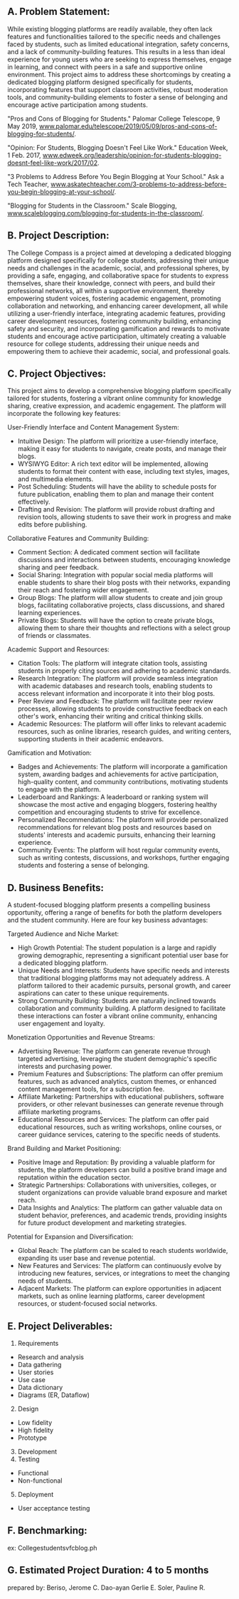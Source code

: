 ## A. Problem Statement:

 While existing blogging platforms are readily available, they often lack features and functionalities tailored to the specific needs and challenges faced by students, such as limited educational integration, safety concerns, and a lack of community-building features.  This results in a less than ideal experience for young users who are seeking to express themselves, engage in learning, and connect with peers in a safe and supportive online environment. This project aims to address these shortcomings by creating a dedicated blogging platform designed specifically for students, incorporating features that support classroom activities, robust moderation tools, and community-building elements to foster a sense of belonging and encourage active participation among students.
 
 "Pros and Cons of Blogging for Students." Palomar College Telescope, 9 May 2019, www.palomar.edu/telescope/2019/05/09/pros-and-cons-of-blogging-for-students/.
 
"Opinion: For Students, Blogging Doesn't Feel Like Work." Education Week, 1 Feb. 2017, www.edweek.org/leadership/opinion-for-students-blogging-doesnt-feel-like-work/2017/02.
 
"3 Problems to Address Before You Begin Blogging at Your School." Ask a Tech Teacher, www.askatechteacher.com/3-problems-to-address-before-you-begin-blogging-at-your-school/.
 
 "Blogging for Students in the Classroom." Scale Blogging, www.scaleblogging.com/blogging-for-students-in-the-classroom/.

## B. Project Description:

The College Compass is a project aimed at developing a dedicated blogging platform designed specifically for college students, addressing their unique needs and challenges in the academic, social, and professional spheres, by providing a safe, engaging, and collaborative space for students to express themselves, share their knowledge, connect with peers, and build their professional networks, all within a supportive environment, thereby empowering student voices, fostering academic engagement, promoting collaboration and networking, and enhancing career development, all while utilizing a user-friendly interface, integrating academic features, providing career development resources, fostering community building, enhancing safety and security, and incorporating gamification and rewards to motivate students and encourage active participation, ultimately creating a valuable resource for college students, addressing their unique needs and empowering them to achieve their academic, social, and professional goals.

## C. Project Objectives:
 
This project aims to develop a comprehensive blogging platform specifically tailored for students, fostering a vibrant online community for knowledge sharing, creative expression, and academic engagement. The platform will incorporate the following key features:
 
User-Friendly Interface and Content Management System:
 
- Intuitive Design: The platform will prioritize a user-friendly interface, making it easy for students to navigate, create posts, and manage their blogs.
- WYSIWYG Editor:  A rich text editor will be implemented, allowing students to format their content with ease, including text styles, images, and multimedia elements.
- Post Scheduling: Students will have the ability to schedule posts for future publication, enabling them to plan and manage their content effectively.
- Drafting and Revision: The platform will provide robust drafting and revision tools, allowing students to save their work in progress and make edits before publishing.
 
Collaborative Features and Community Building:
 
- Comment Section: A dedicated comment section will facilitate discussions and interactions between students, encouraging knowledge sharing and peer feedback.
- Social Sharing: Integration with popular social media platforms will enable students to share their blog posts with their networks, expanding their reach and fostering wider engagement.
- Group Blogs: The platform will allow students to create and join group blogs, facilitating collaborative projects, class discussions, and shared learning experiences.
- Private Blogs: Students will have the option to create private blogs, allowing them to share their thoughts and reflections with a select group of friends or classmates.
 
Academic Support and Resources:
 
- Citation Tools:  The platform will integrate citation tools, assisting students in properly citing sources and adhering to academic standards.
- Research Integration:  The platform will provide seamless integration with academic databases and research tools, enabling students to access relevant information and incorporate it into their blog posts.
- Peer Review and Feedback:  The platform will facilitate peer review processes, allowing students to provide constructive feedback on each other's work, enhancing their writing and critical thinking skills.
- Academic Resources:  The platform will offer links to relevant academic resources, such as online libraries, research guides, and writing centers, supporting students in their academic endeavors.
 
Gamification and Motivation:
 
- Badges and Achievements:  The platform will incorporate a gamification system, awarding badges and achievements for active participation, high-quality content, and community contributions, motivating students to engage with the platform.
- Leaderboard and Rankings:  A leaderboard or ranking system will showcase the most active and engaging bloggers, fostering healthy competition and encouraging students to strive for excellence.
- Personalized Recommendations:  The platform will provide personalized recommendations for relevant blog posts and resources based on students' interests and academic pursuits, enhancing their learning experience.
- Community Events:  The platform will host regular community events, such as writing contests, discussions, and workshops, further engaging students and fostering a sense of belonging.

## D. Business Benefits:
 
A student-focused blogging platform presents a compelling business opportunity, offering a range of benefits for both the platform developers and the student community. Here are four key business advantages:
 
Targeted Audience and Niche Market:
 
- High Growth Potential: The student population is a large and rapidly growing demographic, representing a significant potential user base for a dedicated blogging platform. 
- Unique Needs and Interests: Students have specific needs and interests that traditional blogging platforms may not adequately address. A platform tailored to their academic pursuits, personal growth, and career aspirations can cater to these unique requirements.
- Strong Community Building: Students are naturally inclined towards collaboration and community building. A platform designed to facilitate these interactions can foster a vibrant online community, enhancing user engagement and loyalty.
 
Monetization Opportunities and Revenue Streams:
 
- Advertising Revenue:  The platform can generate revenue through targeted advertising, leveraging the student demographic's specific interests and purchasing power.
- Premium Features and Subscriptions:  The platform can offer premium features, such as advanced analytics, custom themes, or enhanced content management tools, for a subscription fee.
- Affiliate Marketing:  Partnerships with educational publishers, software providers, or other relevant businesses can generate revenue through affiliate marketing programs.
- Educational Resources and Services:  The platform can offer paid educational resources, such as writing workshops, online courses, or career guidance services, catering to the specific needs of students.
 
Brand Building and Market Positioning:
 
- Positive Image and Reputation:  By providing a valuable platform for students, the platform developers can build a positive brand image and reputation within the education sector.
- Strategic Partnerships:  Collaborations with universities, colleges, or student organizations can provide valuable brand exposure and market reach.
- Data Insights and Analytics:  The platform can gather valuable data on student behavior, preferences, and academic trends, providing insights for future product development and marketing strategies.
 
Potential for Expansion and Diversification:
 
- Global Reach:  The platform can be scaled to reach students worldwide, expanding its user base and revenue potential.
- New Features and Services:  The platform can continuously evolve by introducing new features, services, or integrations to meet the changing needs of students.
- Adjacent Markets:  The platform can explore opportunities in adjacent markets, such as online learning platforms, career development resources, or student-focused social networks.
  
## E. Project Deliverables:

1. Requirements
- Research and analysis
- Data gathering
- User stories
- Use case
- Data dictionary
- Diagrams (ER, Dataflow)
2.  Design
- Low fidelity
- High fidelity
- Prototype
3. Development
4. Testing
- Functional
- Non-functional
5. Deployment
- User acceptance testing
## F. Benchmarking:

ex: Collegestudentsvfcblog.ph

## G. Estimated Project Duration: 4 to 5 months

prepared by:
Beriso, Jerome C.
Dao-ayan Gerlie E.
Soler, Pauline R.

